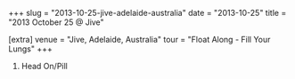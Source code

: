 +++
slug = "2013-10-25-jive-adelaide-australia"
date = "2013-10-25"
title = "2013 October 25 @ Jive"

[extra]
venue = "Jive, Adelaide, Australia"
tour = "Float Along - Fill Your Lungs"
+++


 1. Head On/Pill


